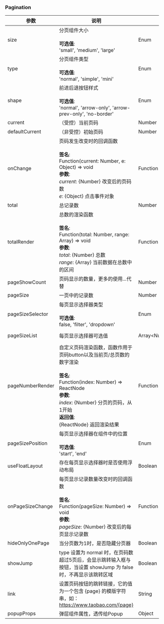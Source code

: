 ### Pagination

| 参数               | 说明                                                                                                                                                                            | 类型                                | 默认值            |
| ---------------- | ----------------------------------------------------------------------------------------------------------------------------------------------------------------------------- | --------------------------------- | -------------- |
| size             | 分页组件大小<br/><br/>**可选值**:<br/>'small', 'medium', 'large'                                                                                                                          | Enum                              | 'medium'       |
| type             | 分页组件类型<br/><br/>**可选值**:<br/>'normal', 'simple', 'mini'                                                                                                                          | Enum                              | 'normal'       |
| shape            | 前进后退按钮样式<br/><br/>**可选值**:<br/>'normal', 'arrow-only', 'arrow-prev-only', 'no-border'                                                                                            | Enum                              | 'normal'       |
| current          | （受控）当前页码                                                                                                                                                                      | Number                            | -              |
| defaultCurrent   | （非受控）初始页码                                                                                                                                                                     | Number                            | 1              |
| onChange         | 页码发生改变时的回调函数<br/><br/>**签名**:<br/>Function(current: Number, e: Object) => void<br/>**参数**:<br/>*current*: {Number} 改变后的页码数<br/>*e*: {Object} 点击事件对象                                 | Function                          | () => {}       |
| total            | 总记录数                                                                                                                                                                          | Number                            | 100            |
| totalRender      | 总数的渲染函数<br/><br/>**签名**:<br/>Function(total: Number, range: Array) => void<br/>**参数**:<br/>*total*: {Number} 总数<br/>*range*: {Array} 当前数据在总数中的区间                                    | Function                          | -              |
| pageShowCount    | 页码显示的数量，更多的使用...代替                                                                                                                                                            | Number                            | 5              |
| pageSize         | 一页中的记录数                                                                                                                                                                       | Number                            | 10             |
| pageSizeSelector | 每页显示选择器类型<br/><br/>**可选值**:<br/>false, 'filter', 'dropdown'                                                                                                                      | Enum                              | false          |
| pageSizeList     | 每页显示选择器可选值                                                                                                                                                                    | Array\<Number>/Array\<Object> | \[5, 10, 20]    |
| pageNumberRender | 自定义页码渲染函数，函数作用于页码button以及当前页/总页数的数字渲染<br/><br/>**签名**:<br/>Function(index: Number) => ReactNode<br/>**参数**:<br/>*index*: {Number} 分页的页码，从1开始<br/>**返回值**:<br/>{ReactNode} 返回渲染结果<br/> | Function                          | index => index |
| pageSizePosition | 每页显示选择器在组件中的位置<br/><br/>**可选值**:<br/>'start', 'end'                                                                                                                              | Enum                              | 'start'        |
| useFloatLayout   | 存在每页显示选择器时是否使用浮动布局                                                                                                                                                            | Boolean                           | false          |
| onPageSizeChange | 每页显示记录数量改变时的回调函数<br/><br/>**签名**:<br/>Function(pageSize: Number) => void<br/>**参数**:<br/>*pageSize*: {Number} 改变后的每页显示记录数                                                          | Function                          | () => {}       |
| hideOnlyOnePage  | 当分页数为1时，是否隐藏分页器                                                                                                                                                               | Boolean                           | false          |
| showJump         | type 设置为 normal 时，在页码数超过5页后，会显示跳转输入框与按钮，当设置 showJump 为 false 时，不再显示该跳转区域                                                                                                      | Boolean                           | true           |
| link             | 设置页码按钮的跳转链接，它的值为一个包含 {page} 的模版字符串，如：<https://www.taobao.com/{page}>                                                                                                          | String                            | -              |
| popupProps       | 弹层组件属性，透传给Popup                                                                                                                                                               | Object                            | -              |
